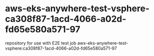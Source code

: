 # aws-eks-anywhere-test-vsphere-ca308f87-1acd-4066-a02d-fd65e580a571-97
repository for use with E2E test job aws-eks-anywhere-test-vsphere:ca308f87-1acd-4066-a02d-fd65e580a571-97
